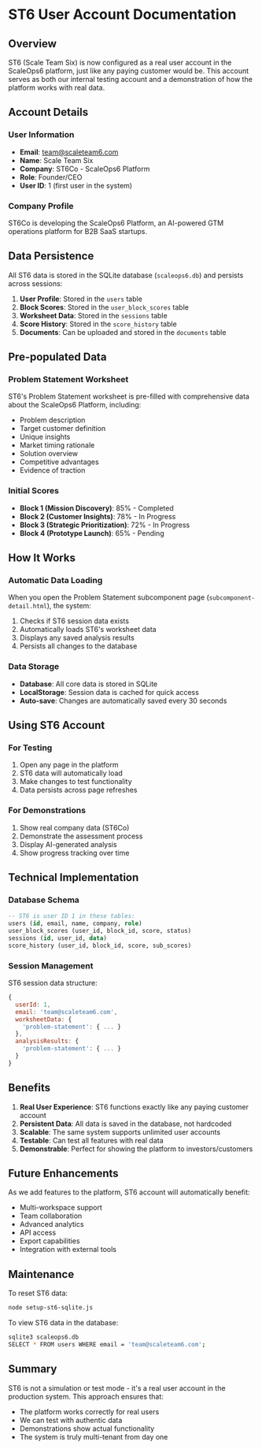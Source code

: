# ST6 User Account Documentation

## Overview
ST6 (Scale Team Six) is now configured as a real user account in the ScaleOps6 platform, just like any paying customer would be. This account serves as both our internal testing account and a demonstration of how the platform works with real data.

## Account Details

### User Information
- **Email**: team@scaleteam6.com
- **Name**: Scale Team Six
- **Company**: ST6Co - ScaleOps6 Platform
- **Role**: Founder/CEO
- **User ID**: 1 (first user in the system)

### Company Profile
ST6Co is developing the ScaleOps6 Platform, an AI-powered GTM operations platform for B2B SaaS startups.

## Data Persistence

All ST6 data is stored in the SQLite database (`scaleops6.db`) and persists across sessions:

1. **User Profile**: Stored in the `users` table
2. **Block Scores**: Stored in the `user_block_scores` table
3. **Worksheet Data**: Stored in the `sessions` table
4. **Score History**: Stored in the `score_history` table
5. **Documents**: Can be uploaded and stored in the `documents` table

## Pre-populated Data

### Problem Statement Worksheet
ST6's Problem Statement worksheet is pre-filled with comprehensive data about the ScaleOps6 Platform, including:
- Problem description
- Target customer definition
- Unique insights
- Market timing rationale
- Solution overview
- Competitive advantages
- Evidence of traction

### Initial Scores
- **Block 1 (Mission Discovery)**: 85% - Completed
- **Block 2 (Customer Insights)**: 78% - In Progress
- **Block 3 (Strategic Prioritization)**: 72% - In Progress
- **Block 4 (Prototype Launch)**: 65% - Pending

## How It Works

### Automatic Data Loading
When you open the Problem Statement subcomponent page (`subcomponent-detail.html`), the system:
1. Checks if ST6 session data exists
2. Automatically loads ST6's worksheet data
3. Displays any saved analysis results
4. Persists all changes to the database

### Data Storage
- **Database**: All core data is stored in SQLite
- **LocalStorage**: Session data is cached for quick access
- **Auto-save**: Changes are automatically saved every 30 seconds

## Using ST6 Account

### For Testing
1. Open any page in the platform
2. ST6 data will automatically load
3. Make changes to test functionality
4. Data persists across page refreshes

### For Demonstrations
1. Show real company data (ST6Co)
2. Demonstrate the assessment process
3. Display AI-generated analysis
4. Show progress tracking over time

## Technical Implementation

### Database Schema
```sql
-- ST6 is user ID 1 in these tables:
users (id, email, name, company, role)
user_block_scores (user_id, block_id, score, status)
sessions (id, user_id, data)
score_history (user_id, block_id, score, sub_scores)
```

### Session Management
ST6 session data structure:
```javascript
{
  userId: 1,
  email: 'team@scaleteam6.com',
  worksheetData: {
    'problem-statement': { ... }
  },
  analysisResults: {
    'problem-statement': { ... }
  }
}
```

## Benefits

1. **Real User Experience**: ST6 functions exactly like any paying customer account
2. **Persistent Data**: All data is saved in the database, not hardcoded
3. **Scalable**: The same system supports unlimited user accounts
4. **Testable**: Can test all features with real data
5. **Demonstrable**: Perfect for showing the platform to investors/customers

## Future Enhancements

As we add features to the platform, ST6 account will automatically benefit:
- Multi-workspace support
- Team collaboration
- Advanced analytics
- API access
- Export capabilities
- Integration with external tools

## Maintenance

To reset ST6 data:
```bash
node setup-st6-sqlite.js
```

To view ST6 data in the database:
```bash
sqlite3 scaleops6.db
SELECT * FROM users WHERE email = 'team@scaleteam6.com';
```

## Summary

ST6 is not a simulation or test mode - it's a real user account in the production system. This approach ensures that:
- The platform works correctly for real users
- We can test with authentic data
- Demonstrations show actual functionality
- The system is truly multi-tenant from day one